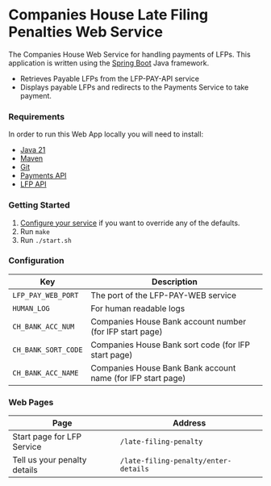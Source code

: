 # Companies House Late Filing Penalties Web Service
The Companies House Web Service for handling payments of LFPs. This application is written using the [Spring Boot](http://projects.spring.io/spring-boot/) Java framework.

- Retrieves Payable LFPs from the LFP-PAY-API service
- Displays payable LFPs and redirects to the Payments Service to take payment.

### Requirements
In order to run this Web App locally you will need to install:

- [Java 21](https://www.oracle.com/java/technologies/downloads/?er=221886#java21)
- [Maven](https://maven.apache.org/download.cgi)
- [Git](https://git-scm.com/downloads)
- [Payments API](https://github.com/companieshouse/payments.api.ch.gov.uk)
- [LFP API](https://github.com/companieshouse/lfp-pay-api)

### Getting Started

1. [Configure your service](#configuration) if you want to override any of the defaults.
1. Run `make`
1. Run `./start.sh`


### Configuration

Key                | Description
-------------------|------------------------------------
`LFP_PAY_WEB_PORT` |The port of the LFP-PAY-WEB service
`HUMAN_LOG`        |For human readable logs
`CH_BANK_ACC_NUM`  |Companies House Bank account number (for lFP start page)
`CH_BANK_SORT_CODE`|Companies House Bank sort code (for lFP start page)
`CH_BANK_ACC_NAME` |Companies House Bank Bank account name (for lFP start page)


### Web Pages

Page                                     | Address
-----------------------------------------|-----------------------------
Start page for LFP Service               | `/late-filing-penalty`
Tell us your penalty details             | `/late-filing-penalty/enter-details`
